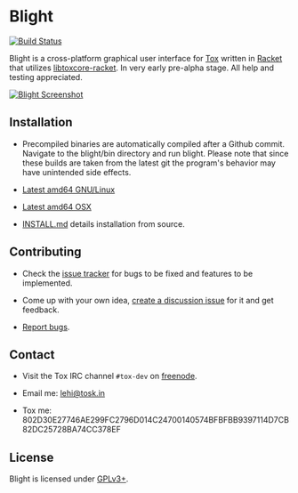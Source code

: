 Blight
======
[![Build Status](http://jenkins.libtoxcore.so/job/Blight-Debian/badge/icon)](http://jenkins.tox.im/job/Blight-Debian/)

Blight is a cross-platform graphical user interface for [Tox](https://github.com/irungentoo/ProjectTox-Core) written in [Racket](http://racket-lang.org/) that utilizes [libtoxcore-racket](https://github.com/lehitoskin/libtoxcore-racket).
In very early pre-alpha stage. All help and testing appreciated.

[![Blight Screenshot](https://i.imgur.com/vGYvOf2.png)](http://imgur.com/vGYvOf2)


## Installation

- Precompiled binaries are automatically compiled after a Github commit. Navigate to the blight/bin directory and run blight. Please note that since these builds are taken from the latest git the program's behavior may have unintended side effects.

- [Latest amd64 GNU/Linux](http://jenkins.libtoxcore.so/job/Blight-Debian/lastSuccessfulBuild/artifact/blight-latest-linux-amd64.tar.xz)

- [Latest amd64 OSX](http://jenkins.libtoxcore.so/job/Blight-OS_X/lastSuccessfulBuild/artifact/blight-latest-darwin-x86_64.tar)

- [INSTALL.md](INSTALL.md) details installation from source.

## Contributing

- Check the [issue tracker](https://github.com/lehitoskin/Blight/issues?direction=desc&sort=created&state=open) for bugs to be fixed and features to be implemented.

- Come up with your own idea, [create a discussion issue](https://github.com/lehitoskin/blight/issues/new) for it and get feedback.

- [Report bugs](https://github.com/lehitoskin/blight/issues/new).

## Contact

- Visit the Tox IRC channel `#tox-dev` on [freenode](http://freenode.net/).

- Email me: [lehi@tosk.in](mailto:lehi@tosk.in)

- Tox me: 802D30E27746AE299FC2796D014C24700140574BFBFBB9397114D7CB82DC25728BA74CC378EF

## License

Blight is licensed under [GPLv3+](LICENSE).
